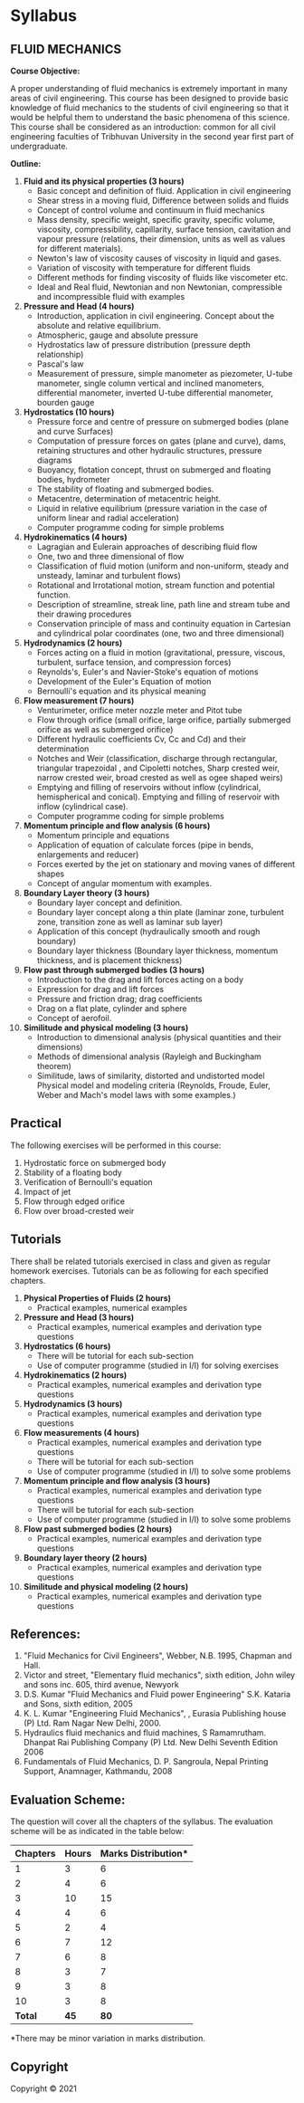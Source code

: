 # Syllabus

## FLUID MECHANICS

**Course Objective:**

A proper understanding of fluid mechanics is extremely important in many areas of civil engineering. This course has been designed to provide basic knowledge of fluid mechanics to the students of civil engineering so that it would be helpful them to understand the basic phenomena of this science. This course shall be considered as an introduction: common for all civil engineering faculties of Tribhuvan University in the second year first part of undergraduate.

**Outline:**

1. **Fluid and its physical properties (3 hours)**
    * Basic concept and definition of fluid. Application in civil engineering 
    * Shear stress in a moving fluid, Difference between solids and fluids
    * Concept of control volume and continuum in fluid mechanics
    * Mass density, specific weight, specific gravity, specific volume, viscosity, compressibility, capillarity, surface tension, cavitation and vapour pressure (relations, their dimension, units as well as values for different materials). 
    * Newton's law of viscosity causes of viscosity in liquid and gases.
    * Variation of viscosity with temperature for different fluids
    * Different methods for finding viscosity of fluids like viscometer etc. 
    * Ideal and Real fluid, Newtonian and non Newtonian, compressible and incompressible fluid with examples
2. **Pressure and Head (4 hours)**
    * Introduction, application in civil engineering. Concept about the absolute and relative equilibrium. 
    * Atmospheric, gauge and absolute pressure
    * Hydrostatics law of pressure distribution (pressure depth relationship)
    * Pascal's law 
    * Measurement of pressure, simple manometer as piezometer, U-tube manometer, single column vertical and inclined manometers, differential manometer, inverted U-tube differential manometer, bourden gauge
3. **Hydrostatics (10 hours)**
    * Pressure force and centre of pressure on submerged bodies (plane and curve Surfaces) 
    * Computation of pressure forces on gates (plane and curve), dams, retaining structures and other hydraulic structures, pressure diagrams
    * Buoyancy, flotation concept, thrust on submerged and floating bodies, hydrometer
    * The stability of floating and submerged bodies.
    * Metacentre, determination of metacentric height.
    * Liquid in relative equilibrium (pressure variation in the case of uniform linear and radial acceleration)
    * Computer programme coding for simple problems
4. **Hydrokinematics (4 hours)**
    * Lagragian and Eulerain approaches of describing fluid flow
    * One, two and three dimensional of flow 
    * Classification of fluid motion (uniform and non-uniform, steady and unsteady, laminar and turbulent flows)
    * Rotational and Irrotational motion, stream function and potential function.
    * Description of streamline, streak line, path line and stream tube and their drawing procedures
    * Conservation principle of mass and continuity equation in Cartesian and cylindrical polar coordinates (one, two and three dimensional)
5. **Hydrodynamics (2 hours)**
    * Forces acting on a fluid in motion (gravitational, pressure, viscous, turbulent, surface tension, and compression forces)
    * Reynolds's, Euler's and Navier-Stoke's equation of motions
    * Development of the Euler's Equation of motion 
    * Bernoulli's equation and its physical meaning
6. **Flow measurement (7 hours)**
    * Venturimeter, orifice meter nozzle meter and Pitot tube
    * Flow through orifice (small orifice, large orifice, partially submerged orifice as well as submerged orifice)
    * Different hydraulic coefficients Cv, Cc and Cd) and their determination
    * Notches and Weir (classification, discharge through rectangular, triangular trapezoidal , and Cipoletti notches, Sharp crested weir, narrow crested weir, broad crested as well as ogee shaped weirs)
    * Emptying and filling of reservoirs without inflow (cylindrical, hemispherical and conical). Emptying and filling of reservoir with inflow (cylindrical case).
    * Computer programme coding for simple problems
7. **Momentum principle and flow analysis (6 hours)**
    * Momentum principle and equations
    * Application of equation of calculate forces (pipe in bends, enlargements and reducer)
    * Forces exerted by the jet on stationary and moving vanes of different shapes
    * Concept of angular momentum with examples.
8. **Boundary Layer theory (3 hours)**
    * Boundary layer concept and definition. 
    * Boundary layer concept along a thin plate (laminar zone, turbulent zone, transition zone as well as laminar sub layer)
    * Application of this concept (hydraulically smooth and rough boundary)
    * Boundary layer thickness (Boundary layer thickness, momentum thickness, and is placement thickness)
9. **Flow past through submerged bodies (3 hours)**
    * Introduction to the drag and lift forces acting on a body
    * Expression for drag and lift forces
    * Pressure and friction drag; drag coefficients
    * Drag on a flat plate, cylinder and sphere
    * Concept of aerofoil.
10. **Similitude and physical modeling (3 hours)**
    * Introduction to dimensional analysis (physical quantities and their dimensions)
    * Methods of dimensional analysis (Rayleigh and Buckingham theorem)
    * Similitude, laws of similarity, distorted and undistorted model Physical model and modeling criteria (Reynolds, Froude, Euler, Weber and Mach's model laws with some examples.)

## Practical

The following exercises will be performed in this course:

1. Hydrostatic force on submerged body
2. Stability of a floating body
3. Verification of Bernoulli's equation
4. Impact of jet
5. Flow through edged orifice
6. Flow over broad-crested weir

## Tutorials

There shall be related tutorials exercised in class and given as regular homework exercises. Tutorials can be as following for each specified chapters.

1. **Physical Properties of Fluids (2 hours)**
    * Practical examples, numerical examples
2. **Pressure and Head (3 hours)**
    * Practical examples, numerical examples and derivation type questions
3. **Hydrostatics (6 hours)**
    * There will be tutorial for each sub-section
    * Use of computer programme (studied in I/I) for solving exercises
4. **Hydrokinematics (2 hours)**
    * Practical examples, numerical examples and derivation type questions
5. **Hydrodynamics (3 hours)**
    * Practical examples, numerical examples and derivation type questions
6. **Flow measurements (4 hours)**
    * Practical examples, numerical examples and derivation type questions
    * There will be tutorial for each sub-section
    * Use of computer programme (studied in I/I) to solve some problems
7. **Momentum principle and flow analysis (3 hours)**
    * Practical examples, numerical examples and derivation type questions
    * There will be tutorial for each sub-section
    * Use of computer programme (studied in I/I) to solve some problems
8. **Flow past submerged bodies (2 hours)**
    * Practical examples, numerical examples and derivation type questions
9. **Boundary layer theory (2 hours)**
    * Practical examples, numerical examples and derivation type questions
10. **Similitude and physical modeling (2 hours)**
    * Practical examples, numerical examples and derivation type questions

## References:

1. "Fluid Mechanics for Civil Engineers", Webber, N.B. 1995, Chapman and Hall.
2. Victor and street, "Elementary fluid mechanics", sixth edition, John wiley and sons inc. 605, third avenue, Newyork
3. D.S. Kumar "Fluid Mechanics and Fluid power Engineering" S.K. Kataria and Sons, sixth edition, 2005
4. K. L. Kumar "Engineering Fluid Mechanics", , Eurasia Publishing house (P) Ltd. Ram Nagar New Delhi, 2000.
5. Hydraulics fluid mechanics and fluid machines, S Ramamrutham. Dhanpat Rai Publishing Company (P) Ltd. New Delhi Seventh Edition 2006
6. Fundamentals of Fluid Mechanics, D. P. Sangroula, Nepal Printing Support, Anamnager, Kathmandu, 2008

## Evaluation Scheme:

The question will cover all the chapters of the syllabus. The evaluation scheme will be as indicated in the table below:

| Chapters | Hours | Marks Distribution* |
|---|---|---|
| 1 | 3 | 6 |
| 2 | 4 | 6 |
| 3 | 10 | 15 |
| 4 | 4 | 6 |
| 5 | 2 | 4 |
| 6 | 7 | 12 |
| 7 | 6 | 8 |
| 8 | 3 | 7 |
| 9 | 3 | 8 |
| 10 | 3 | 8 |
| **Total** | **45** | **80** |

*There may be minor variation in marks distribution.

## Copyright

Copyright © 2021
